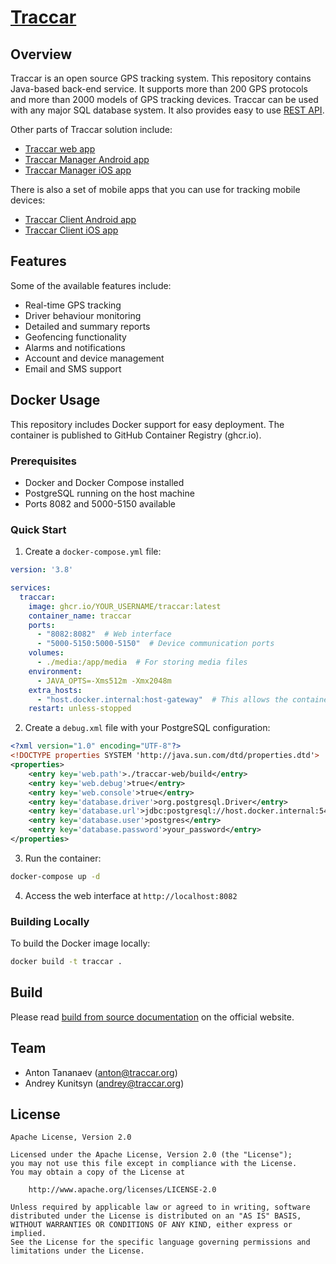 # [Traccar](https://www.traccar.org)

## Overview

Traccar is an open source GPS tracking system. This repository contains Java-based back-end service. It supports more than 200 GPS protocols and more than 2000 models of GPS tracking devices. Traccar can be used with any major SQL database system. It also provides easy to use [REST API](https://www.traccar.org/traccar-api/).

Other parts of Traccar solution include:

- [Traccar web app](https://github.com/traccar/traccar-web)
- [Traccar Manager Android app](https://github.com/traccar/traccar-manager-android)
- [Traccar Manager iOS app](https://github.com/traccar/traccar-manager-ios)

There is also a set of mobile apps that you can use for tracking mobile devices:

- [Traccar Client Android app](https://github.com/traccar/traccar-client-android)
- [Traccar Client iOS app](https://github.com/traccar/traccar-client-ios)

## Features

Some of the available features include:

- Real-time GPS tracking
- Driver behaviour monitoring
- Detailed and summary reports
- Geofencing functionality
- Alarms and notifications
- Account and device management
- Email and SMS support

## Docker Usage

This repository includes Docker support for easy deployment. The container is published to GitHub Container Registry (ghcr.io).

### Prerequisites

- Docker and Docker Compose installed
- PostgreSQL running on the host machine
- Ports 8082 and 5000-5150 available

### Quick Start

1. Create a `docker-compose.yml` file:

```yaml
version: '3.8'

services:
  traccar:
    image: ghcr.io/YOUR_USERNAME/traccar:latest
    container_name: traccar
    ports:
      - "8082:8082"  # Web interface
      - "5000-5150:5000-5150"  # Device communication ports
    volumes:
      - ./media:/app/media  # For storing media files
    environment:
      - JAVA_OPTS=-Xms512m -Xmx2048m
    extra_hosts:
      - "host.docker.internal:host-gateway"  # This allows the container to access the host machine
    restart: unless-stopped
```

2. Create a `debug.xml` file with your PostgreSQL configuration:

```xml
<?xml version="1.0" encoding="UTF-8"?>
<!DOCTYPE properties SYSTEM 'http://java.sun.com/dtd/properties.dtd'>
<properties>
    <entry key='web.path'>./traccar-web/build</entry>
    <entry key='web.debug'>true</entry>
    <entry key='web.console'>true</entry>
    <entry key='database.driver'>org.postgresql.Driver</entry>
    <entry key='database.url'>jdbc:postgresql://host.docker.internal:5432/credifytraccar</entry>
    <entry key='database.user'>postgres</entry>
    <entry key='database.password'>your_password</entry>
</properties>
```

3. Run the container:

```bash
docker-compose up -d
```

4. Access the web interface at `http://localhost:8082`

### Building Locally

To build the Docker image locally:

```bash
docker build -t traccar .
```

## Build

Please read [build from source documentation](https://www.traccar.org/build/) on the official website.

## Team

- Anton Tananaev ([anton@traccar.org](mailto:anton@traccar.org))
- Andrey Kunitsyn ([andrey@traccar.org](mailto:andrey@traccar.org))

## License

    Apache License, Version 2.0

    Licensed under the Apache License, Version 2.0 (the "License");
    you may not use this file except in compliance with the License.
    You may obtain a copy of the License at

        http://www.apache.org/licenses/LICENSE-2.0

    Unless required by applicable law or agreed to in writing, software
    distributed under the License is distributed on an "AS IS" BASIS,
    WITHOUT WARRANTIES OR CONDITIONS OF ANY KIND, either express or implied.
    See the License for the specific language governing permissions and
    limitations under the License.
